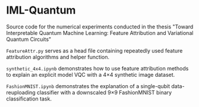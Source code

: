 # IML-Quantum
Source code for the numerical experiments conducted in the thesis "Toward Interpretable Quantum Machine Learning: Feature Attribution and Variational Quantum Circuits"

`FeatureAttr.py` serves as a head file containing repeatedly used feature attribution algorithms and helper function.

`synthetic_4x4.ipynb` demonstrates how to use feature attribution methods to explain an explicit model VQC with a 4$`\times`$4 synthetic image dataset.

`FashionMNIST.ipynb` demonstrates the explanation of a single-qubit data-reuploading classifier with a downscaled 9$`\times`$9 FashionMNIST binary classification task.
